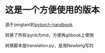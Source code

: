 # 这是一个方便使用的版本
源于zergtant的[pytorch-handbook](https://github.com/zergtant/pytorch-handbook)

转换了所有ipynb为md，方便再gitbook上使用

转换脚本是translation.py，是用Newbing写的
